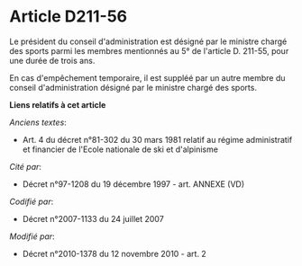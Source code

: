 # Article D211-56

Le président du conseil d'administration est désigné par le ministre chargé des sports parmi les membres mentionnés au 5° de
l'article D. 211-55, pour une durée de trois ans. 

En cas d'empêchement temporaire, il est suppléé par un autre membre du conseil d'administration désigné par le ministre
chargé des sports.

**Liens relatifs à cet article**

_Anciens textes_:

  - Art. 4 du décret n°81-302 du 30 mars 1981 relatif au régime administratif et financier de l'Ecole nationale de ski et d'alpinisme

_Cité par_:

  - Décret n°97-1208 du 19 décembre 1997 - art. ANNEXE (VD)

_Codifié par_:

  - Décret n°2007-1133 du 24 juillet 2007

_Modifié par_:

  - Décret n°2010-1378 du 12 novembre 2010 - art. 2
